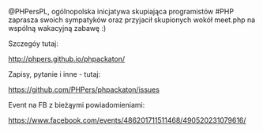 @PHPersPL, ogólnopolska inicjatywa skupiająca programistów #PHP zaprasza swoich sympatyków oraz przyjacił skupionych wokół meet.php na wspólną wakacyjną zabawę :)

Szczegóy tutaj:

http://phpers.github.io/phpackaton/

Zapisy, pytanie i inne - tutaj:

https://github.com/PHPers/phpackaton/issues

Event na FB z bieżąymi powiadomieniami:

https://www.facebook.com/events/486201711511468/490520231079616/

